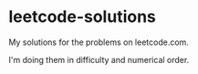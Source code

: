 # leetcode-solutions

My solutions for the problems on leetcode.com.

I'm doing them in difficulty and numerical order.